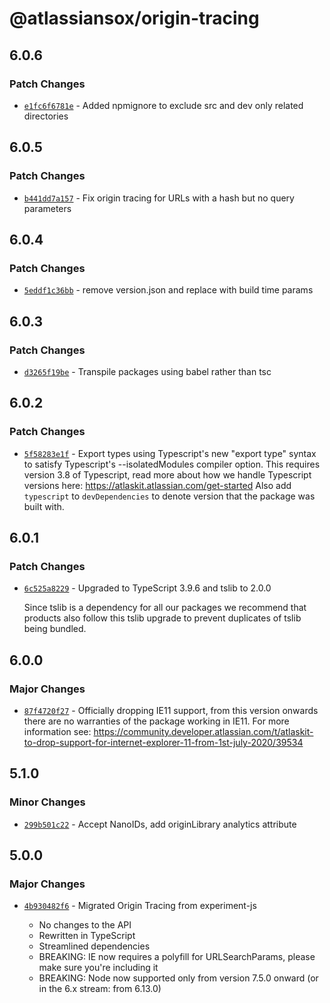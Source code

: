 # @atlassiansox/origin-tracing

## 6.0.6

### Patch Changes

- [`e1fc6f6781e`](https://bitbucket.org/atlassian/atlassian-frontend/commits/e1fc6f6781e) - Added npmignore to exclude src and dev only related directories

## 6.0.5

### Patch Changes

- [`b441dd7a157`](https://bitbucket.org/atlassian/atlassian-frontend/commits/b441dd7a157) - Fix origin tracing for URLs with a hash but no query parameters

## 6.0.4

### Patch Changes

- [`5eddf1c36bb`](https://bitbucket.org/atlassian/atlassian-frontend/commits/5eddf1c36bb) - remove version.json and replace with build time params

## 6.0.3

### Patch Changes

- [`d3265f19be`](https://bitbucket.org/atlassian/atlassian-frontend/commits/d3265f19be) - Transpile packages using babel rather than tsc

## 6.0.2

### Patch Changes

- [`5f58283e1f`](https://bitbucket.org/atlassian/atlassian-frontend/commits/5f58283e1f) - Export types using Typescript's new "export type" syntax to satisfy Typescript's --isolatedModules compiler option.
  This requires version 3.8 of Typescript, read more about how we handle Typescript versions here: https://atlaskit.atlassian.com/get-started
  Also add `typescript` to `devDependencies` to denote version that the package was built with.

## 6.0.1

### Patch Changes

- [`6c525a8229`](https://bitbucket.org/atlassian/atlassian-frontend/commits/6c525a8229) - Upgraded to TypeScript 3.9.6 and tslib to 2.0.0

  Since tslib is a dependency for all our packages we recommend that products also follow this tslib upgrade
  to prevent duplicates of tslib being bundled.

## 6.0.0

### Major Changes

- [`87f4720f27`](https://bitbucket.org/atlassian/atlassian-frontend/commits/87f4720f27) - Officially dropping IE11 support, from this version onwards there are no warranties of the package working in IE11.
  For more information see: https://community.developer.atlassian.com/t/atlaskit-to-drop-support-for-internet-explorer-11-from-1st-july-2020/39534

## 5.1.0

### Minor Changes

- [`299b501c22`](https://bitbucket.org/atlassian/atlassian-frontend/commits/299b501c22) - Accept NanoIDs, add originLibrary analytics attribute

## 5.0.0

### Major Changes

- [`4b930482f6`](https://bitbucket.org/atlassian/atlassian-frontend/commits/4b930482f6) - Migrated Origin Tracing from experiment-js

  - No changes to the API
  - Rewritten in TypeScript
  - Streamlined dependencies
  - BREAKING: IE now requires a polyfill for URLSearchParams, please make sure you're including it
  - BREAKING: Node now supported only from version 7.5.0 onward (or in the 6.x stream: from 6.13.0)
